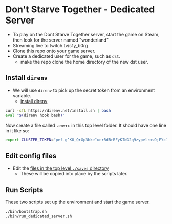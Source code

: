 # Don't Starve Together - Dedicated Server

* To play on the Dont Starve Together server, start the game on Steam, then look for the server named &quot;wonderland&quot;
* Streaming live to twitch.tv/s1y_b0rg 
* Clone this repo onto your game server.
* Create a dedicated user for the game, such as `dst`.
  * make the repo clone the home directory of the new dst user.

## Install `direnv`

* We will use `direnv` to pick up the secret token from an environment variable.
  * [install direnv](https://direnv.net/docs/installation.html)

```sh
curl -sfL https://direnv.net/install.sh | bash 
eval "$(direnv hook bash)"
```

Now create a file called `.envrc` in this top level folder.
It should have one line in it like so:

```sh
export CLUSTER_TOKEN="pef-g^KU_QrGp3bke^uerRdBrRFyKING2q9zypelrosOjFYc1g="
```

## Edit config files

* Edit the [files in the top level `./saves` directory](https://github.com/devsecfranklin/game-server-dontstarvetogether/tree/main/saves) 
  * These will be copied into place by the scripts later.

## Run Scripts

These two scripts set up the environment and start the game server.

```sh
./bin/bootstrap.sh
./bin/run_dedicated_server.sh
```

